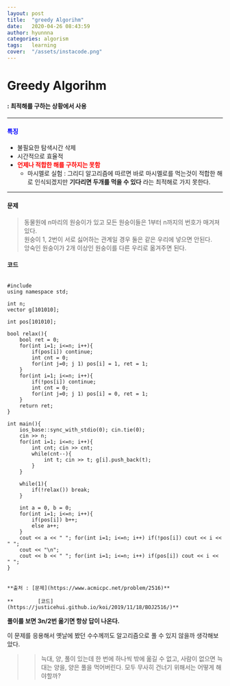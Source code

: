 ```yaml
---
layout: post
title:  "greedy Algorihm"
date:   2020-04-26 08:43:59
author: hyunnna
categories: algorism
tags:	learning
cover:  "/assets/instacode.png"
---
```


# Greedy Algorihm
#### : 최적해를 구하는 상황에서 사용 

***

#### **<span style = "color:blue">특징</span>**
- 불필요한 탐색시간 삭제                                 
- 시간적으로 효율적        
- **<span style = "color:red">언제나 적합한 해를 구하지는 못함**    
     * 마시멜로 실험 : 그리디 알고리즘에 따르면 바로 마시멜로를 먹는것이 적합한 해로 인식되겠지만        **기다리면 두개를 먹을 수 있다** 라는 최적해로 가지 못한다.

***

#### 문제

> 동물원에 n마리의 원숭이가 있고 모든 원숭이들은 1부터 n까지의 번호가 매겨져있다.     
> 원숭이 1, 2번이 서로 싫어하는 관계일 경우 둘은 같은 우리에 넣으면 안된다.       
> 앙숙인 원숭이가 2개 이상인 원숭이를 다른 우리로 옮겨주면 된다.


#### 코드
<pre><code>
#include <bits/stdc++.h>
using namespace std;

int n;
vector<int> g[101010];

int pos[101010];

bool relax(){
    bool ret = 0;
    for(int i=1; i<=n; i++){
        if(pos[i]) continue;
        int cnt = 0;
        for(int j=0; j<g[i].size(); j++) cnt += pos[g[i][j]] == 0;
        if(cnt > 1) pos[i] = 1, ret = 1;
    }
    for(int i=1; i<=n; i++){
        if(!pos[i]) continue;
        int cnt = 0;
        for(int j=0; j<g[i].size(); j++) cnt += pos[g[i][j]] == 1;
        if(cnt > 1) pos[i] = 0, ret = 1;
    }
    return ret;
}

int main(){
    ios_base::sync_with_stdio(0); cin.tie(0);
    cin >> n;
    for(int i=1; i<=n; i++){
        int cnt; cin >> cnt;
        while(cnt--){
            int t; cin >> t; g[i].push_back(t);
        }
    }

    while(1){
        if(!relax()) break;
    }

    int a = 0, b = 0;
    for(int i=1; i<=n; i++){
        if(pos[i]) b++;
        else a++;
    }
    cout << a << " "; for(int i=1; i<=n; i++) if(!pos[i]) cout << i << " ";
    cout << "\n";
    cout << b << " "; for(int i=1; i<=n; i++) if(pos[i]) cout << i << " ";
}
</code>
</pre>

	**출처 : [문제](https://www.acmicpc.net/problem/2516)**        

	**        [코드](https://justicehui.github.io/koi/2019/11/18/BOJ2516/)**

**풀이를 보면 3n/2번 옮기면 항상 답이 나온다.**

이 문제를 응용해서 옛날에 봤던 수수께끼도 알고리즘으로 풀 수 있지 않을까 생각해보았다.

>>늑대, 양, 풀이 있는데 한 번에 하나씩 밖에 옮길 수 없고, 사람이 없으면 늑대는 양을, 양은 풀을 먹어버린다. 모두 무사히 건너기 위해서는 어떻게 해야할까?